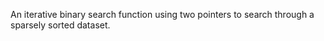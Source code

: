 An iterative binary search function using two pointers to search through a sparsely sorted dataset.
